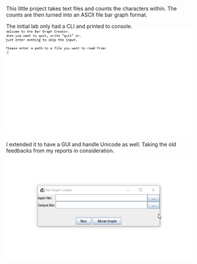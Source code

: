This little project takes text files and counts the characters within.
The counts are then turned into an ASCII file bar graph format.

The initial lab only had a CLI and printed to console.
![GIF of the Bar Graph Creator](./Old_BarGraph_show.gif)

I extended it to have a GUI and handle Unicode as well.
Taking the old feedbacks from my reports in consideration.
![GIF of the Bar Graph Creator](./New_BarGraph_show.gif)
